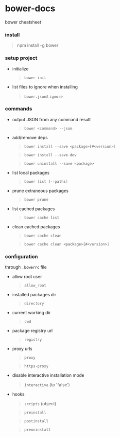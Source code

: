 # bower-docs
bower cheatsheet

### install

  > npm install -g bower

### setup project

* initialize
  > `bower init`

* list files to ignore when installing
  > `bower.json`s `ignore`

### commands

* output JSON from any command result
  > `bower <command> --json`

* add/remove deps
  > `bower install --save <package>[#<version>]`

  > `bower install --save-dev`

  > `bower uninstall --save <package>`

* list local packages
  > `bower list [--paths]`

* prune extraneous packages
  > `bower prune`

* list cached packages
  > `bower cache list`

* clean cached packages
  > `bower cache clean`

  > `bower cache clean <package>[#<version>]`

### configuration

through `.bowerrc` file

* allow root user
  > `allow_root`

* installed packages dir
  > `directory`

* current working dir
  > `cwd`

* package registry url
  > `registry`

* proxy urls
  > `proxy`

  > `https-proxy`

* disable interactive installation mode
  > `interactive` (to 'false')

* hooks
  > `scripts` (object) 

  > `preinstall`

  > `postinstall`

  > `preuninstall`
